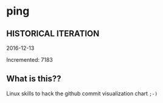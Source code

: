 # ping

## HISTORICAL ITERATION
2016-12-13

Incremented: 7183

## What is this?? 
Linux skills to hack the github commit visualization chart `;-)`
